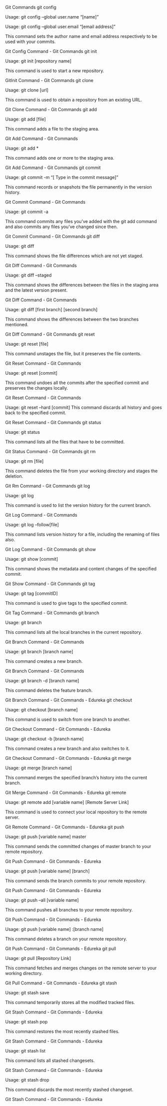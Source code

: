 Git Commands
git config

Usage: git config –global user.name “[name]”  

Usage: git config –global user.email “[email address]”  

This command sets the author name and email address respectively to be used with your commits.

Git Config Command - Git Commands 
git init

Usage: git init [repository name]

 

This command is used to start a new repository.

GitInit Command - Git Commands 
git clone

Usage: git clone [url]  

This command is used to obtain a repository from an existing URL.

Git Clone Command - Git Commands
git add

Usage: git add [file]  

This command adds a file to the staging area.

Git Add Command - Git Commands 

Usage: git add *  

This command adds one or more to the staging area.

Git Add Command - Git Commands 
git commit

Usage: git commit -m “[ Type in the commit message]”  

This command records or snapshots the file permanently in the version history.

Git Commit Command - Git Commands 

Usage: git commit -a  

This command commits any files you’ve added with the git add command and also commits any files you’ve changed since then.

Git Commit Command - Git Commands 
git diff

Usage: git diff  

This command shows the file differences which are not yet staged.

Git Diff Command - Git Commands 

 Usage: git diff –staged 

This command shows the differences between the files in the staging area and the latest version present.

Git Diff Command - Git Commands 

Usage: git diff [first branch] [second branch]  

This command shows the differences between the two branches mentioned.

Git Diff Command - Git Commands
git reset

Usage: git reset [file]  

This command unstages the file, but it preserves the file contents.

Git Reset Command - Git Commands

Usage: git reset [commit]  

This command undoes all the commits after the specified commit and preserves the changes locally.

Git Reset Command - Git Commands

Usage: git reset –hard [commit]  This command discards all history and goes back to the specified commit.

Git Reset Command - Git Commands
git status

Usage: git status  

This command lists all the files that have to be committed.

Git Status Command - Git Commands
git rm

Usage: git rm [file]  

This command deletes the file from your working directory and stages the deletion.

Git Rm Command - Git Commands
git log

Usage: git log  

This command is used to list the version history for the current branch.

Git Log Command - Git Commands

Usage: git log –follow[file]  

This command lists version history for a file, including the renaming of files also.

Git Log Command - Git Commands
git show

Usage: git show [commit]  

This command shows the metadata and content changes of the specified commit.

Git Show Command - Git Commands
git tag

Usage: git tag [commitID]  

This command is used to give tags to the specified commit.

Git Tag Command - Git Commands
git branch

Usage: git branch  

This command lists all the local branches in the current repository.

Git Branch Command - Git Commands

Usage: git branch [branch name]  

This command creates a new branch.

Git Branch Command - Git Commands

Usage: git branch -d [branch name]  

This command deletes the feature branch.

Git Branch Command - Git Commands - Edureka
git checkout

Usage: git checkout [branch name]  

This command is used to switch from one branch to another.

Git Checkout Command - Git Commands - Edureka

Usage: git checkout -b [branch name]  

This command creates a new branch and also switches to it.

Git Checkout Command - Git Commands - Edureka
git merge

Usage: git merge [branch name]  

This command merges the specified branch’s history into the current branch.

Git Merge Command - Git Commands - Edureka
git remote

Usage: git remote add [variable name] [Remote Server Link]  

This command is used to connect your local repository to the remote server.

Git Remote Command - Git Commands - Edureka
git push

Usage: git push [variable name] master  

This command sends the committed changes of master branch to your remote repository.

Git Push Command - Git Commands - Edureka

Usage: git push [variable name] [branch]  

This command sends the branch commits to your remote repository.

Git Push Command - Git Commands - Edureka

Usage: git push –all [variable name]  

This command pushes all branches to your remote repository.

Git Push Command - Git Commands - Edureka

Usage: git push [variable name] :[branch name]  

This command deletes a branch on your remote repository.

Git Push Command - Git Commands - Edureka
git pull

Usage: git pull [Repository Link]  

This command fetches and merges changes on the remote server to your working directory.

Git Pull Command - Git Commands - Edureka
git stash

Usage: git stash save  

This command temporarily stores all the modified tracked files.

Git Stash Command - Git Commands - Edureka

Usage: git stash pop  

This command restores the most recently stashed files.

Git Stash Command - Git Commands - Edureka

Usage: git stash list  

This command lists all stashed changesets.

Git Stash Command - Git Commands - Edureka

Usage: git stash drop  

This command discards the most recently stashed changeset.

Git Stash Command - Git Commands - Edureka


